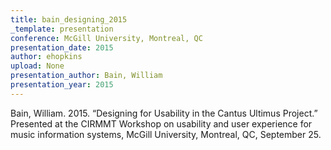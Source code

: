 ```yaml
---
title: bain_designing_2015
_template: presentation
conference: McGill University, Montreal, QC
presentation_date: 2015
author: ehopkins
upload: None
presentation_author: Bain, William
presentation_year: 2015
---
```

Bain, William. 2015. “Designing for Usability in the Cantus Ultimus Project.” Presented at the CIRMMT Workshop on usability and user experience for music information systems, McGill University, Montreal, QC, September 25.
